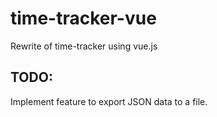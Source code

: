 # time-tracker-vue
Rewrite of time-tracker using vue.js

## TODO:
Implement feature to export JSON data to a file.